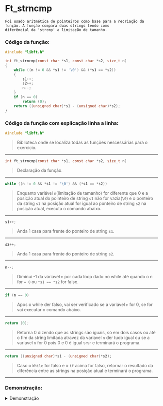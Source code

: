 # Ft_strncmp
```
Foi usado aritmética de pointeiros como base para a recriação da função. A função compara duas strings tendo como 
diferêncial da 'strcmp' a limitação de tamanho.
```
    
### Código da função:
```c
#include "libft.h"

int	ft_strncmp(const char *s1, const char *s2, size_t n)
{
	while ((n != 0 && *s1 != '\0') && (*s1 == *s2))
	{
		s1++;
		s2++;
		n--;
	}
	if (n == 0)
		return (0);
	return ((unsigned char)*s1 - (unsigned char)*s2);
}
```
### Código da função com explicação linha a linha:
```c
#include "libft.h" 
```
>Biblioteca onde se localiza todas as funções nescessárias para o exercício.
---
```c
int	ft_strncmp(const char *s1, const char *s2, size_t n) 
```
>Declaração da função.
---
```c
while ((n != 0 && *s1 != '\0') && (*s1 == *s2)) 
```
>Enquanto variável `n`(limitação de tamanho) for diferente que 0 e a posição atual do pointeiro de string `s1` não for vazia(`\0`) e o ponteiro da string `s1` na posição atual for igual ao ponteiro de string `s2` na posição atual, executa o comando abaixo.
---
```c
s1++; 
```
>Anda 1 casa para frente do ponteiro de string `s1`.
---
```c
s2++; 
```
>Anda 1 casa para frente do ponteiro de string `s2`.
---
```c
n--; 
```
>Diminui -1 da váriavel `n` por cada loop dado no while até quando o n for `= 0` ou `*s1 == *s2` for falso.
---
```c
if (n == 0) 
```
>Apos o while der falso, vai ser verificado se a variável `n` for 0, se for vai executar o comando abaixo.
---
```c
return (0); 
```
>Retorna 0 dizendo que as strings são iguais, só em dois casos ou até o fim da string limitada atravez da variavel `n` der tudo igual ou se a variavel `n` for 0 pois 0 e 0 é igual srsr e terminará o programa.
---
```c
return ((unsigned char)*s1 - (unsigned char)*s2); 
```
>Caso o `While` for falso e o `if` acima for falso, retornar o resultado da diferência entre as strings na posição atual e terminará o programa.
---
### Demonstração:

<details>

<summary>Demonstração</summary>

![image](https://github.com/Alef-Matos/42_lisboa/blob/master/libft_comment/Ft_strchr/)

</details>